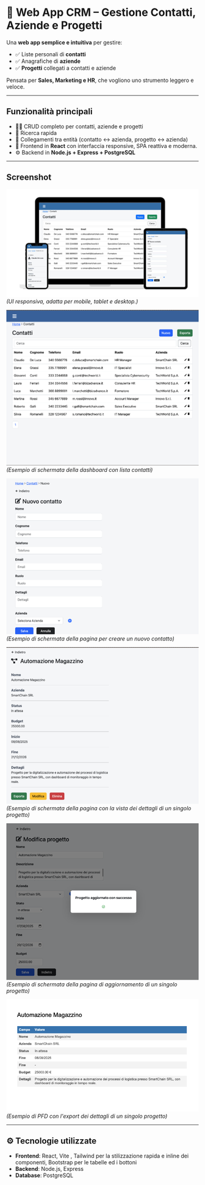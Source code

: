 # 📇 Web App CRM – Gestione Contatti, Aziende e Progetti

Una **web app semplice e intuitiva** per gestire:
- ✅ Liste personali di **contatti**
- ✅ Anagrafiche di **aziende**
- ✅ **Progetti** collegati a contatti e aziende  

Pensata per **Sales, Marketing e HR**, che vogliono uno strumento leggero e veloce.

---

## Funzionalità principali
- 👩‍💻 CRUD completo per contatti, aziende e progetti  
- 🔎 Ricerca rapida 
- 🔗 Collegamenti tra entità (contatto ↔ azienda, progetto ↔ azienda)  
- 📱 Frontend in **React** con interfaccia responsive, SPA reattiva e moderna.
- ⚙️ Backend in **Node.js + Express + PostgreSQL**

---

## Screenshot
![Pagina dei contatti](./images/mock-up.jpg)
*(UI responsiva, adatta per mobile, tablet e desktop.)*

![Pagina dei contatti](./images/contactList.png)
*(Esempio di schermata della dashboard con lista contatti)*

![Pagina di aggiunta di un nuovo contatto](./images/newContact.png)
*(Esempio di schermata della pagina per creare un nuovo contatto)*

![Pagina con vista dettagli di un progetto](./images/projectView.png)
*(Esempio di schermata della pagina con la vista dei dettagli di un singolo progetto)*

![Pagina per aggiornare un progetto](./images/updateProject.png)
*(Esempio di schermata della pagina di aggiornamento di un singolo progetto)*

![PDF esportato da un progetto](./images/PDFExport.png)
*(Esempio di PFD con l'export dei dettagli di un singolo progetto)*


---

## ⚙️ Tecnologie utilizzate
- **Frontend**: React, Vite , Tailwind per la stilizzazione rapida e inline dei componenti, Bootstrap per le tabelle ed i bottoni
- **Backend**: Node.js, Express  
- **Database**: PostgreSQL  




